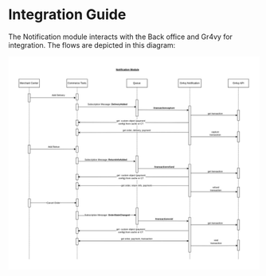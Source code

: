 # Integration Guide

The Notification module interacts with the Back office and Gr4vy for integration. The flows are depicted in this diagram:

![Notification Flows](/notification/docs/images/Notification.jpg "Notification Flows")
